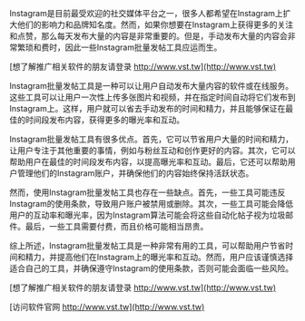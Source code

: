 Instagram是目前最受欢迎的社交媒体平台之一，很多人都希望在Instagram上扩大他们的影响力和品牌知名度。然而，如果你想要在Instagram上获得更多的关注和点赞，那么每天发布大量的内容是非常重要的。但是，手动发布大量的内容会非常繁琐和费时，因此一些Instagram批量发帖工具应运而生。

[想了解推广相关软件的朋友请登录 http://www.vst.tw](http://www.vst.tw)

Instagram批量发帖工具是一种可以让用户自动发布大量内容的软件或在线服务。这些工具可以让用户一次性上传多张图片和视频，并在指定时间自动将它们发布到Instagram上。这样，用户就可以省去手动发布的时间和精力，并且能够保证在最佳的时间段发布内容，获得更多的曝光率和互动。

Instagram批量发帖工具有很多优点。首先，它可以节省用户大量的时间和精力，让用户专注于其他重要的事情，例如与粉丝互动和创作更好的内容。其次，它可以帮助用户在最佳的时间段发布内容，以提高曝光率和互动。最后，它还可以帮助用户管理他们的Instagram账户，并确保他们的内容始终保持活跃状态。

然而，使用Instagram批量发帖工具也存在一些缺点。首先，一些工具可能违反Instagram的使用条款，导致用户账户被禁用或删除。其次，一些工具可能会降低用户的互动率和曝光率，因为Instagram算法可能会将这些自动化帖子视为垃圾邮件。最后，一些工具需要付费，而且价格可能相当昂贵。

综上所述，Instagram批量发帖工具是一种非常有用的工具，可以帮助用户节省时间和精力，并提高他们在Instagram上的曝光率和互动。然而，用户应该谨慎选择适合自己的工具，并确保遵守Instagram的使用条款，否则可能会面临一些风险。

[想了解推广相关软件的朋友请登录 http://www.vst.tw](http://www.vst.tw)


[访问软件官网 http://www.vst.tw](http://www.vst.tw)
